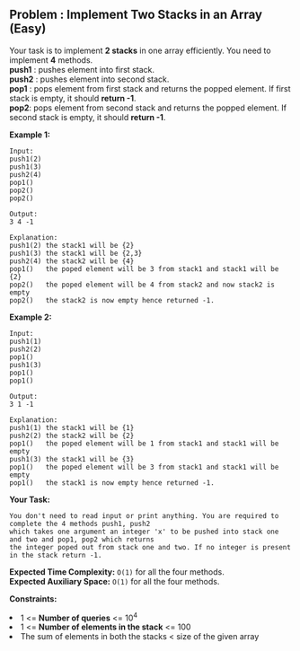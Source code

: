 ## Problem : Implement Two Stacks in an Array (Easy)
Your task is to implement  **2 stacks** in one array efficiently. You need to implement **4** methods.<br>
**push1** : pushes element into first stack.<br>
**push2** : pushes element into second stack.<br>
**pop1** : pops element from first stack and returns the popped element. If first stack is empty, it should **return -1**.<br>
**pop2**: pops element from second stack and returns the popped element. If second stack is empty, it should **return -1**.

**Example 1:**
```
Input:
push1(2)
push1(3)
push2(4)
pop1()
pop2()
pop2()

Output:
3 4 -1

Explanation:
push1(2) the stack1 will be {2}
push1(3) the stack1 will be {2,3}
push2(4) the stack2 will be {4}
pop1()   the poped element will be 3 from stack1 and stack1 will be {2}
pop2()   the poped element will be 4 from stack2 and now stack2 is empty
pop2()   the stack2 is now empty hence returned -1.
```

**Example 2:**
```
Input:
push1(1)
push2(2)
pop1()
push1(3)
pop1()
pop1()

Output:
3 1 -1

Explanation:
push1(1) the stack1 will be {1}
push2(2) the stack2 will be {2}
pop1()   the poped element will be 1 from stack1 and stack1 will be empty
push1(3) the stack1 will be {3}
pop1()   the poped element will be 3 from stack1 and stack1 will be empty
pop1()   the stack1 is now empty hence returned -1.
```

**Your Task:**
```
You don't need to read input or print anything. You are required to complete the 4 methods push1, push2
which takes one argument an integer 'x' to be pushed into stack one and two and pop1, pop2 which returns 
the integer poped out from stack one and two. If no integer is present in the stack return -1.
```

**Expected Time Complexity:** ```O(1)``` for all the four methods.<br>
**Expected Auxiliary Space:** ```O(1)``` for all the four methods.

**Constraints:**
<li>1 <= <b>Number of queries</b> <= 10<sup>4</sup></li>
<li>1 <= <b>Number of elements in the stack</b> <= 100</li>
<li>The sum of elements in both the stacks < size of the given array</li>
